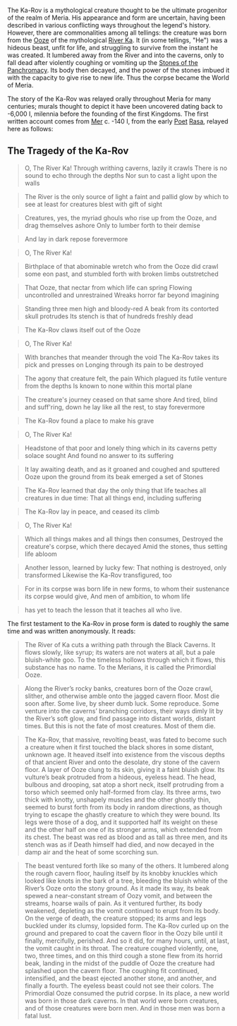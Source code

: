 The Ka-Rov is a mythological creature thought to be the ultimate progenitor of the realm of Meria.  His appearance and form are uncertain, having been described in various conflicting ways throughout the legend's history.  However, there are commonalities among all tellings: the creature was born from the [Ooze](wiki/ooze.md) of the mythological [River Ka](wiki/river_ka.md).  It (in some tellings, "He") was a hideous beast, unfit for life, and struggling to survive from the instant he was created.  It lumbered away from the River and into the caverns, only to fall dead after violently coughing or vomiting up the [Stones of the Panchromacy](wiki/stones_of_the_panchromacy.md).  Its body then decayed, and the power of the stones imbued it with the capacity to give rise to new life.  Thus the corpse became the World of Meria.

The story of the Ka-Rov was relayed orally throughout Meria for many centuries; murals thought to depict it have been uncovered dating back to -6,000 I, milennia before the founding of the first Kingdoms.  The first written account comes from [Mer](wiki/mer) c. -140 I, from the early [Poet](wiki/Poets) [Rasa](wiki/Rasa), relayed here as follows:

## The Tragedy of the Ka-Rov

> O, The River Ka!
  Through writhing caverns, lazily it crawls
  There is no sound to echo through the depths
  Nor sun to cast a light upon the walls

> The River is the only source of light
> a faint and pallid glow by which to see
> at least for creatures blest with gift of sight

> Creatures, yes, the myriad ghouls who rise
> up from the Ooze, and drag themselves ashore
> Only to lumber forth to their demise

> And lay in dark repose forevermore

> O, The River Ka!

> Birthplace of that abominable wretch
> who from the Ooze did crawl some eon past,
> and stumbled forth with broken limbs outstretched

> That Ooze, that nectar from which life can spring
> Flowing uncontrolled and unrestrained
> Wreaks horror far beyond imagining

> Standing three men high and bloody-red
> A beak from its contorted skull protrudes
> Its stench is that of hundreds freshly dead

> The Ka-Rov claws itself out of the Ooze

> O, The River Ka!

> With branches that meander through the void
> The Ka-Rov takes its pick and presses on
> Longing through its pain to be destroyed

> The agony that creature felt, the pain
> Which plagued its futile venture from the depths
> Is known to none within this mortal plane

> The creature's journey ceased on that same shore
> And tired, blind and suff'ring, down he lay
> like all the rest, to stay forevermore

> The Ka-Rov found a place to make his grave

> O, The River Ka!

> Headstone of that poor and lonely thing
> which in its caverns petty solace sought
> And found no answer to its suffering

> It lay awaiting death, and as it groaned
> and coughed and sputtered Ooze upon the ground
> from its beak emerged a set of Stones

> The Ka-Rov learned that day the only thing
> that life teaches all creatures in due time:
> That all things end, including suffering

> The Ka-Rov lay in peace, and ceased its climb

> O, The River Ka!

> Which all things makes and all things then consumes,
> Destroyed the creature's corpse, which there decayed
> Amid the stones, thus setting life abloom

> Another lesson, learned by lucky few:
> That nothing is destroyed, only transformed
> Likewise the Ka-Rov transfigured, too

> For in its corpse was born life in new forms,
> to whom their sustenance its corpse would give,
> And men of ambition, to whom life

> has yet to teach the lesson
> that it teaches all who live.

The first testament to the Ka-Rov in prose form is dated to roughly the same time and was written anonymously.  It reads:

>The River of Ka cuts a writhing path through the Black Caverns. It flows slowly, like syrup; its waters are not waters at all, but a pale bluish-white goo. To the timeless hollows through which it flows, this substance has no name. To the Merians, it is called the Primordial Ooze.

>Along the River’s rocky banks, creatures born of the Ooze crawl, slither, and otherwise amble onto the jagged cavern floor. Most die soon after. Some live, by sheer dumb luck. Some reproduce. Some venture into the caverns’ branching corridors, their ways dimly lit by the River’s soft glow, and find passage into distant worlds, distant times. But this is not the fate of most creatures. Most of them die.

> The Ka-Rov, that massive, revolting beast, was fated to become such a creature when it first touched the black shores in some distant, unknown age. It heaved itself into existence from the viscous depths of that ancient River and onto the desolate, dry stone of the cavern floor. A layer of Ooze clung to its skin, giving it a faint bluish glow. Its vulture’s beak protruded from a hideous, eyeless head. The head, bulbous and drooping, sat atop a short neck, itself protruding from a torso which seemed only half-formed from clay. Its three arms, two thick with knotty, unshapely muscles and the other ghostly thin, seemed to burst forth from its body in random directions, as though trying to escape the ghastly creature to which they were bound. Its legs were those of a dog, and it supported half its weight on these and the other half on one of its stronger arms, which extended from its chest. The beast was red as blood and as tall as three men, and its stench was as if Death himself had died, and now decayed in the damp air and the heat of some scorching sun.

> The beast ventured forth like so many of the others. It lumbered along the rough cavern floor, hauling itself by its knobby knuckles which looked like knots in the bark of a tree, bleeding the bluish white of the River’s Ooze onto the stony ground. As it made its way, its beak spewed a near-constant stream of Oozy vomit, and between the streams, hoarse wails of pain. As it ventured further, its body weakened, depleting as the vomit continued to erupt from its body. On the verge of death, the creature stopped; its arms and legs buckled under its clumsy, lopsided form. The Ka-Rov curled up on the ground and prepared to coat the cavern floor in the Oozy bile until it finally, mercifully, perished. And so it did, for many hours, until, at last, the vomit caught in its throat. The creature coughed violently, one, two, three times, and on this third cough a stone flew from its horrid beak, landing in the midst of the puddle of Ooze the creature had splashed upon the cavern floor. The coughing fit continued, intensified, and the beast ejected another stone, and another, and finally a fourth. The eyeless beast could not see their colors.
The Primordial Ooze consumed the putrid corpse. In its place, a new world was born in those dark caverns. In that world were born creatures, and of those creatures were born men. And in those men was born a fatal lust.
